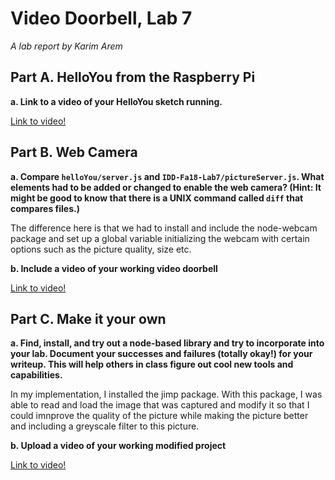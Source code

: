 # Video Doorbell, Lab 7

*A lab report by Karim Arem*


## Part A. HelloYou from the Raspberry Pi

**a. Link to a video of your HelloYou sketch running.**

[Link to video!](https://youtu.be/cd6eOAQziQ4)

## Part B. Web Camera

**a. Compare `helloYou/server.js` and `IDD-Fa18-Lab7/pictureServer.js`. What elements had to be added or changed to enable the web camera? (Hint: It might be good to know that there is a UNIX command called `diff` that compares files.)**

The difference here is that we had to install and include the node-webcam package and set up a global variable initializing the webcam with certain options such as the picture quality, size etc.

**b. Include a video of your working video doorbell**

[Link to video!](https://youtu.be/ASGfXmiYWRI)

## Part C. Make it your own

**a. Find, install, and try out a node-based library and try to incorporate into your lab. Document your successes and failures (totally okay!) for your writeup. This will help others in class figure out cool new tools and capabilities.**

In my implementation, I installed the jimp package. With this package, I was able to read and load the image that was captured and modify it so that I could imnprove the quality of the picture while making the picture better and including a greyscale filter to this picture.

**b. Upload a video of your working modified project**

[Link to video!](https://youtu.be/RUMMEYaPgt4)
